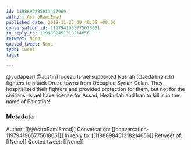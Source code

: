 ```yaml
---
id: 1198899285913427969
author: AstroRamiEmad
published_date: 2019-11-25 09:40:38 +00:00
conversation_id: 1197941965775618051
in_reply_to: 1198898451318214656
retweet: None
quoted_tweet: None
type: tweet
tags:

---
```


@yudapearl @JustinTrudeau Israel supported Nusrah (Qaeda branch) fighters to attack Druze towns from Occupied Syrian Golan. They hospitalized their fighters and provided protection for them, but not for the civilians. Israel have license for Assad, Hezbullah and Iran to kill is in the name of Palestine!

### Metadata

Author: [[@AstroRamiEmad]]
Conversation: [[conversation-1197941965775618051]]
In reply to: [[1198898451318214656]]
Retweet of: [[None]]
Quoted tweet: [[None]]
